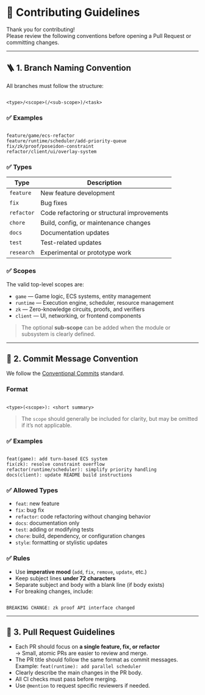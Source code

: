 # 🧩 Contributing Guidelines

Thank you for contributing!  
Please review the following conventions before opening a Pull Request or committing changes.

---

## 🪜 1. Branch Naming Convention

All branches must follow the structure:

```

<type>/<scope>(/<sub-scope>)/<task>

```

### ✅ Examples
```

feature/game/ecs-refactor
feature/runtime/scheduler/add-priority-queue
fix/zk/proof/poseidon-constraint
refactor/client/ui/overlay-system

```

### ✅ Types
| Type | Description |
|------|--------------|
| `feature` | New feature development |
| `fix` | Bug fixes |
| `refactor` | Code refactoring or structural improvements |
| `chore` | Build, config, or maintenance changes |
| `docs` | Documentation updates |
| `test` | Test-related updates |
| `research` | Experimental or prototype work |

### ✅ Scopes
The valid top-level scopes are:

- `game` — Game logic, ECS systems, entity management  
- `runtime` — Execution engine, scheduler, resource management  
- `zk` — Zero-knowledge circuits, proofs, and verifiers  
- `client` — UI, networking, or frontend components  

> The optional **sub-scope** can be added when the module or subsystem is clearly defined.

---

## 🧾 2. Commit Message Convention

We follow the [Conventional Commits](https://www.conventionalcommits.org/) standard.

### Format
```

<type>(<scope>): <short summary>

```

> The `scope` should generally be included for clarity, but may be omitted if it’s not applicable.


### ✅ Examples
```

feat(game): add turn-based ECS system
fix(zk): resolve constraint overflow
refactor(runtime/scheduler): simplify priority handling
docs(client): update README build instructions

```

### ✅ Allowed Types
- `feat`: new feature  
- `fix`: bug fix  
- `refactor`: code refactoring without changing behavior  
- `docs`: documentation only  
- `test`: adding or modifying tests  
- `chore`: build, dependency, or configuration changes  
- `style`: formatting or stylistic updates  

### ✅ Rules
- Use **imperative mood** (`add`, `fix`, `remove`, `update`, etc.)
- Keep subject lines **under 72 characters**
- Separate subject and body with a blank line (if body exists)
- For breaking changes, include:
```

BREAKING CHANGE: zk proof API interface changed

````

---

## 🌿 3. Pull Request Guidelines

- Each PR should focus on **a single feature, fix, or refactor**  
→ Small, atomic PRs are easier to review and merge.
- The PR title should follow the same format as commit messages.  
Example: `feat(runtime): add parallel scheduler`
- Clearly describe the main changes in the PR body.
- All CI checks must pass before merging.
- Use `@mention` to request specific reviewers if needed.
